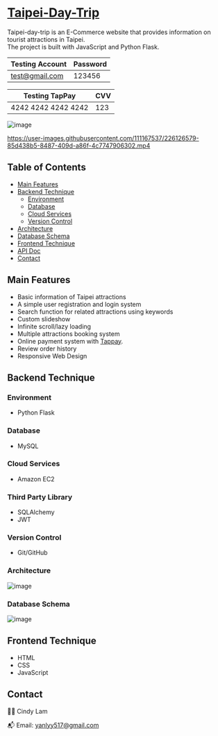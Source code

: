 # [Taipei-Day-Trip](http://18.181.123.151:3001/)

Taipei-day-trip is an E-Commerce website that provides information on tourist attractions in Taipei. 
<br/>
The project is built with JavaScript and Python Flask.

|Testing Account|Password|
|---|---|
|test@gmail.com|123456|

|Testing TapPay|CVV|
|---|---|
|4242 4242 4242 4242|123|

![image](https://user-images.githubusercontent.com/111167537/226122612-94c58187-37d7-4a5c-90f9-9817d5e485a2.png)

https://user-images.githubusercontent.com/111167537/226126579-85d438b5-8487-409d-a86f-4c7747906302.mp4

## Table of Contents

- [Main Features](#main-features)
- [Backend Technique](#backend-technique)
  - [Environment](#environment)
  - [Database](#database)
  - [Cloud Services](#cloud-services)
  - [Version Control](#version-control)
- [Architecture](#architecture)
- [Database Schema](#database-schema)
- [Frontend Technique](#frontend-technique)
- [API Doc](#api-doc)
- [Contact](#contact)

## Main Features

- Basic information of Taipei attractions
- A simple user registration and login system
- Search function for related attractions using keywords
- Custom slideshow
- Infinite scroll/lazy loading
- Multiple attractions booking system
- Online payment system with [Tappay](https://github.com/TapPay).
- Review order history
- Responsive Web Design

## Backend Technique

### Environment

- Python Flask

### Database

- MySQL

### Cloud Services

- Amazon EC2

### Third Party Library

- SQLAlchemy
- JWT

### Version Control

- Git/GitHub

### Architecture
![image](https://user-images.githubusercontent.com/111167537/226390649-17eac205-3538-496f-b9d4-05bf10805004.png)
<br/>

### Database Schema
![image](https://user-images.githubusercontent.com/111167537/226122518-6d5e10ae-ea9b-4160-8d27-b42479f2f6ce.png)
<br/>

## Frontend Technique

- HTML
- CSS
- JavaScript

## Contact

👩‍💻 Cindy Lam
<br/>

📬 Email: yanlyy517@gmail.com

